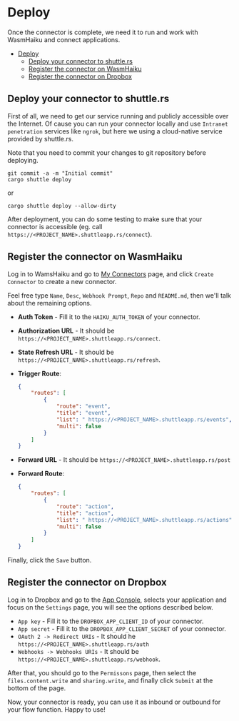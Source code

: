 # Deploy

Once the connector is complete, we need it to run and work with WasmHaiku and connect applications.

- [Deploy](#deploy)
  - [Deploy your connector to shuttle.rs](#deploy-your-connector-to-shuttlers)
  - [Register the connector on WasmHaiku](#register-the-connector-on-wasmhaiku)
  - [Register the connector on Dropbox](#register-the-connector-on-dropbox)

## Deploy your connector to shuttle.rs

First of all, we need to get our service running and publicly accessible over the Internet. Of cause you can run your connector locally and use `Intranet penetration` services like `ngrok`, but here we using a cloud-native service provided by shuttle.rs.

Note that you need to commit your changes to git repository before deploying.

```shell
git commit -a -m "Initial commit"
cargo shuttle deploy
```

or

```shell
cargo shuttle deploy --allow-dirty
```

After deployment, you can do some testing to make sure that your connector is accessible (eg. call `https://<PROJECT_NAME>.shuttleapp.rs/connect`).

## Register the connector on WasmHaiku

Log in to WamsHaiku and go to [My Connectors](https://flows.network/connector) page, and click `Create Connector` to create a new connector.

Feel free type `Name`, `Desc`, `Webhook Prompt`, `Repo` and `README.md`, then we'll talk about the remaining options.

- __Auth Token__ - Fill it to the `HAIKU_AUTH_TOKEN` of your connector.
- __Authorization URL__ - It should be `https://<PROJECT_NAME>.shuttleapp.rs/connect`.
- __State Refresh URL__ - It should be `https://<PROJECT_NAME>.shuttleapp.rs/refresh`.
- __Trigger Route__:

  ```json
  {
      "routes": [
          {
              "route": "event",
              "title": "event",
              "list": " https://<PROJECT_NAME>.shuttleapp.rs/events",
              "multi": false
          }
      ]
  }
  ```

- __Forward URL__ - It should be `https://<PROJECT_NAME>.shuttleapp.rs/post`
- __Forward Route__:
  
  ```json
  {
      "routes": [
          {
              "route": "action",
              "title": "action",
              "list": " https://<PROJECT_NAME>.shuttleapp.rs/actions",
              "multi": false
          }
      ]
  }
  ```

Finally, click the `Save` button.

## Register the connector on Dropbox

Log in to Dropbox and go to the [App Console](https://www.dropbox.com/developers/apps), selects your application and focus on the `Settings` page, you will see the options described below.

- `App key` - Fill it to the `DROPBOX_APP_CLIENT_ID` of your connector.
- `App secret` - Fill it to the `DROPBOX_APP_CLIENT_SECRET` of your connector.
- `OAuth 2 -> Redirect URIs` - It should he `https://<PROJECT_NAME>.shuttleapp.rs/auth`
- `Webhooks -> Webhooks URIs` - It should be `https://<PROJECT_NAME>.shuttleapp.rs/webhook`.

After that, you should go to the `Permissons` page, then select the `files.content.write` and `sharing.write`, and finally click `Submit` at the bottom of the page.

Now, your connector is ready, you can use it as inbound or outbound for your flow function. Happy to use!
